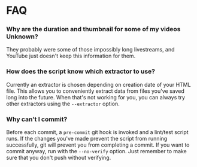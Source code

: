 # FAQ

### Why are the duration and thumbnail for some of my videos Unknown?
They probably were some of those impossibly long livestreams, and YouTube just doesn't keep this information for them.

### How does the script know which extractor to use?
Currently an extractor is chosen depending on creation date of your HTML file. This allows you to conveniently extract data from files you've saved long into the future. When that's not working for you, you can always try other extractors using the `--extractor` option.

### Why can't I commit?
Before each commit, a `pre-commit` git hook is invoked and a lint/test script runs. If the changes you've made prevent the script from running successfully, git will prevent you from completing a commit. If you want to commit anyway, run with the `--no-verify` option. Just remember to make sure that you don't push without verifying.